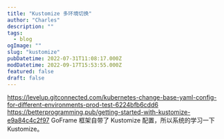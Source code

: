 ```yaml
---
title: "Kustomize 多环境切换"
author: "Charles"
description: ""
tags:
  - blog
ogImage: ""
slug: "kustomize"
pubDatetime: 2022-07-31T11:08:17.000Z
modDatetime: 2022-09-17T15:53:55.000Z
featured: false
draft: false
---
```


<https://levelup.gitconnected.com/kubernetes-change-base-yaml-config-for-different-environments-prod-test-6224bfb6cdd6>
<https://betterprogramming.pub/getting-started-with-kustomize-e9a84c4c2f97>
GoFrame 框架自带了 Kustomize 配置，所以系统的学习一下 Kustomize。
